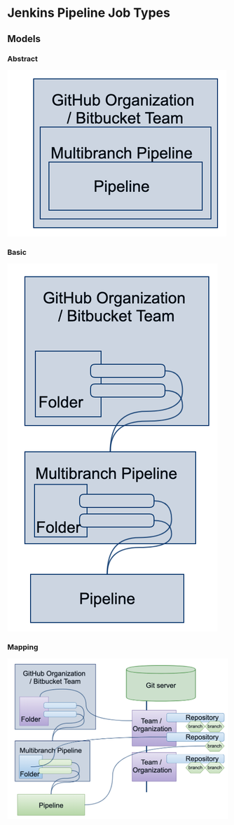 # Jenkins Pipeline Job Types

## Models

### Abstract

![Pipeline Job Types - Abstract](../images/pipeline-jobtypes-abstract1.png)

### Basic

![Pipeline Job Types - Basic](../images/pipeline-jobtypes-abstract2.png)

### Mapping

![Pipeline Job Types - Mapping](../images/pipeline-jobtypes-abstract3.png)